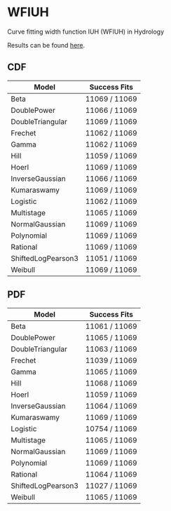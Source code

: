 # WFIUH

Curve fitting width function IUH (WFIUH) in Hydrology

Results can be found [here](https://drive.liblaf.top/share/WFIUH/results/).

## CDF

| Model              | Success Fits  |
| ------------------ | ------------- |
| Beta               | 11069 / 11069 |
| DoublePower        | 11066 / 11069 |
| DoubleTriangular   | 11069 / 11069 |
| Frechet            | 11062 / 11069 |
| Gamma              | 11062 / 11069 |
| Hill               | 11059 / 11069 |
| Hoerl              | 11069 / 11069 |
| InverseGaussian    | 11066 / 11069 |
| Kumaraswamy        | 11069 / 11069 |
| Logistic           | 11062 / 11069 |
| Multistage         | 11065 / 11069 |
| NormalGaussian     | 11069 / 11069 |
| Polynomial         | 11069 / 11069 |
| Rational           | 11069 / 11069 |
| ShiftedLogPearson3 | 11051 / 11069 |
| Weibull            | 11069 / 11069 |

## PDF

| Model              | Success Fits  |
| ------------------ | ------------- |
| Beta               | 11061 / 11069 |
| DoublePower        | 11065 / 11069 |
| DoubleTriangular   | 11063 / 11069 |
| Frechet            | 11039 / 11069 |
| Gamma              | 11065 / 11069 |
| Hill               | 11068 / 11069 |
| Hoerl              | 11059 / 11069 |
| InverseGaussian    | 11064 / 11069 |
| Kumaraswamy        | 11069 / 11069 |
| Logistic           | 10754 / 11069 |
| Multistage         | 11065 / 11069 |
| NormalGaussian     | 11069 / 11069 |
| Polynomial         | 11069 / 11069 |
| Rational           | 11064 / 11069 |
| ShiftedLogPearson3 | 11027 / 11069 |
| Weibull            | 11065 / 11069 |
